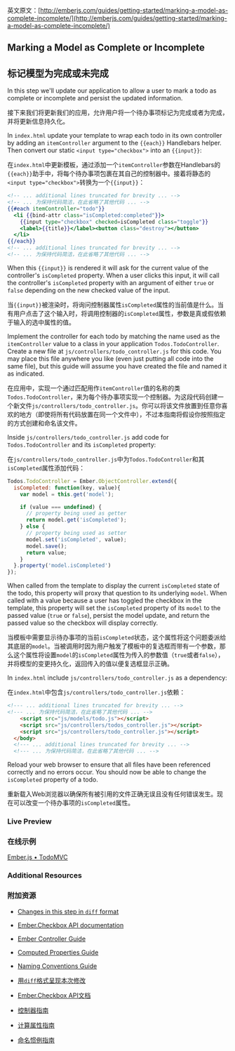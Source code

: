 英文原文：[http://emberjs.com/guides/getting-started/marking-a-model-as-complete-incomplete/](http://emberjs.com/guides/getting-started/marking-a-model-as-complete-incomplete/)

## Marking a Model as Complete or Incomplete

## 标记模型为完成或未完成

In this step we'll update our application to allow a user to mark a todo as complete or incomplete and persist the updated information.

接下来我们将更新我们的应用，允许用户将一个待办事项标记为完成或者为完成，并将更新信息持久化。

In `index.html` update your template to wrap each todo in its own controller by adding an `itemController` argument to the `{{each}}` Handlebars helper. Then convert our static `<input type="checkbox">` into an `{{input}}`:

在`index.html`中更新模板，通过添加一个`itemController`参数在Handlebars的`{{each}}`助手中，将每个待办事项包裹在其自己的控制器中。接着将静态的`<input type="checkbox">`转换为一个`{{input}}`：

```handlebars
<!-- ... additional lines truncated for brevity ... -->
<!-- ... 为保持代码简洁，在此省略了其他代码 ... -->
{{#each itemController="todo"}}
  <li {{bind-attr class="isCompleted:completed"}}>
    {{input type="checkbox" checked=isCompleted class="toggle"}}
    <label>{{title}}</label><button class="destroy"></button>
  </li>
{{/each}}
<!-- ... additional lines truncated for brevity ... -->
<!-- ... 为保持代码简洁，在此省略了其他代码 ... -->
```

When this `{{input}}` is rendered it will ask for the current value of the controller's `isCompleted` property. When a user clicks this input, it will call the controller's `isCompleted` property with an argument of either `true` or `false` depending on the new checked value of the input.

当`{{input}}`被渲染时，将询问控制器属性`isCompleted`属性的当前值是什么。当有用户点击了这个输入时，将调用控制器的`isCompleted`属性，参数是真或假依赖于输入的选中属性的值。

Implement the controller for each todo by matching the name used as the `itemController` value to a class in your application `Todos.TodoController`. Create a new file at `js/controllers/todo_controller.js` for this code. You may place this file anywhere you like (even just putting all code into the same file), but this guide will assume you have created the file and named it as indicated.

在应用中，实现一个通过匹配用作`itemController`值的名称的类`Todos.TodoController`，来为每个待办事项实现一个控制器。为这段代码创建一个新文件`js/controllers/todo_controller.js`。你可以将该文件放置到任意你喜欢的地方（即使将所有代码放置在同一个文件中），不过本指南将假设你按照指定的方式创建和命名该文件。

Inside `js/controllers/todo_controller.js` add code for `Todos.TodoController` and its `isCompleted` property:

在`js/controllers/todo_controller.js`中为`Todos.TodoController`和其`isCompleted`属性添加代码：

```javascript
Todos.TodoController = Ember.ObjectController.extend({
  isCompleted: function(key, value){
    var model = this.get('model');

    if (value === undefined) {
      // property being used as getter
      return model.get('isCompleted');
    } else {
      // property being used as setter
      model.set('isCompleted', value);
      model.save();
      return value;
    }
  }.property('model.isCompleted')
});
```

When called from the template to display the current `isCompleted` state of the todo, this property will proxy that question to its underlying `model`. When called with a value because a user has toggled the checkbox in the template, this property will set the `isCompleted` property of its `model` to the passed value (`true` or `false`), persist the model update, and return the passed value so the checkbox will display correctly.

当模板中需要显示待办事项的当前`isCompleted`状态，这个属性将这个问题委派给其底层的`model`。当被调用时因为用户触发了模板中的复选框而带有一个参数，那么这个属性将设置`model`的`isCompleted`属性为传入的参数值（`true`或者`false`），并将模型的变更持久化，返回传入的值以便复选框显示正确。

In `index.html` include `js/controllers/todo_controller.js` as a dependency:

在`index.html`中包含`js/controllers/todo_controller.js`依赖：

```html
<!--- ... additional lines truncated for brevity ... -->
<!--- ... 为保持代码简洁，在此省略了其他代码 ... -->
    <script src="js/models/todo.js"></script>
    <script src="js/controllers/todos_controller.js"></script>
    <script src="js/controllers/todo_controller.js"></script>
  </body>
  <!--- ... additional lines truncated for brevity ... -->
  <!--- ... 为保持代码简洁，在此省略了其他代码 ... -->
```

 Reload your web browser to ensure that all files have been referenced correctly and no errors occur. You should now be able to change the `isCompleted` property of a todo.

重新载入Web浏览器以确保所有被引用的文件正确无误且没有任何错误发生。现在可以改变一个待办事项的`isCompleted`属性。

### Live Preview

### 在线示例

<a class="jsbin-embed" href="http://jsbin.com/UDoPajA/1/embed?live">Ember.js • TodoMVC</a><script src="http://static.jsbin.com/js/embed.js"></script>

### Additional Resources

### 附加资源

  * [Changes in this step in `diff` format](https://github.com/emberjs/quickstart-code-sample/commit/8d469c04c237f39a58903a3856409a2592cc18a9)
  * [Ember.Checkbox API documentation](/api/classes/Ember.Checkbox.html)
  * [Ember Controller Guide](/guides/controllers)
  * [Computed Properties Guide](/guides/object-model/computed-properties/)
  * [Naming Conventions Guide](/guides/concepts/naming-conventions)

  * [用`diff`格式呈现本次修改](https://github.com/emberjs/quickstart-code-sample/commit/8d469c04c237f39a58903a3856409a2592cc18a9)
  * [Ember.Checkbox API文档](http://emberjs.com/guides/templates/handlebars-basics)
  * [控制器指南](/guides/controllers)
  * [计算属性指南](/guides/object-model/computed-properties/)
  * [命名惯例指南](/guides/concepts/naming-conventions)
